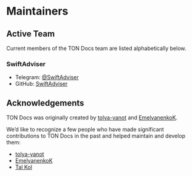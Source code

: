 # Maintainers


## Active Team

Current members of the TON Docs team are listed alphabetically below.

### SwiftAdviser

* Telegram: [@SwiftAdviser](https://t.me/SwiftAdviser)
* GitHub: [SwiftAdviser](https://github.com/SwiftAdviser)


## Acknowledgements

TON Docs was originally created by [tolya-yanot](https://github.com/tolya-yanot) and [EmelyanenkoK](https://github.com/EmelyanenkoK).

We’d like to recognize a few people who have made significant contributions to TON Docs in the past and helped maintain and develop them:

- [tolya-yanot](https://github.com/tolya-yanot)
- [EmelyanenkoK](https://github.com/EmelyanenkoK)
- [Tal Kol](https://github.com/talkol)
